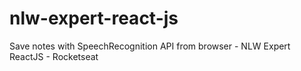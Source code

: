 # nlw-expert-react-js
Save notes with SpeechRecognition API from browser - NLW Expert ReactJS - Rocketseat
